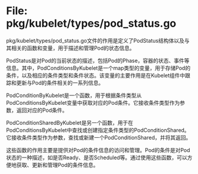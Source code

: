 # File: pkg/kubelet/types/pod_status.go

pkg/kubelet/types/pod_status.go文件的作用是定义了PodStatus结构体以及与其相关的函数和变量，用于描述和管理Pod的状态信息。

PodStatus是对Pod的当前状态的描述，包括Pod的Phase，容器的状态、事件等信息。其中，PodConditionsByKubelet是一个map类型的变量，用于存储Pod的条件，以及相应的条件类型和条件状态。该变量的主要作用是在Kubelet组件中跟踪和更新与Pod的条件相关的一系列信息。

PodConditionByKubelet是一个函数，用于根据条件类型从PodConditionsByKubelet变量中获取对应的Pod条件。它接收条件类型作为参数，返回对应的Pod条件。

PodConditionSharedByKubelet是另一个函数，用于在PodConditionsByKubelet中查找或创建指定条件类型的PodConditionShared。它接收条件类型作为参数，查找或新建一个PodConditionShared，并将其返回。

这些函数的作用主要是提供对Pod的条件信息的访问和管理。Pod的条件是对Pod状态的一种描述，如是否Ready、是否Scheduled等。通过使用这些函数，可以方便地获取、更新和管理Pod的条件信息。

